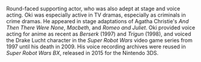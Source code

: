 <!-- Shoji Oki -->

Round-faced supporting actor, who was also adept at stage and voice acting. Oki was especially active in TV dramas, especially as criminals in crime dramas. He appeared in stage adaptations of Agatha Christie's _And Then There Were None_, _Macbeth_, and _Romeo and Juliet_. Oki provided voice acting for anime as recent as _Berserk_ (1997) and _Trigun_ (1998), and voiced the Drake Lucht character in the _Super Robot Wars_ video game series from 1997 until his death in 2009. His voice recording archives were reused in _Super Robot Wars BX_, released in 2015 for the Nintendo 3DS.